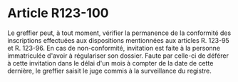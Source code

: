 # Article R123-100

Le greffier peut, à tout moment, vérifier la permanence de la conformité des inscriptions effectuées aux dispositions mentionnées aux articles R. 123-95 et R. 123-96.   En cas de non-conformité, invitation est faite à la personne immatriculée d'avoir à régulariser son dossier. Faute par celle-ci de déférer à cette invitation dans le délai d'un mois à compter de la date de cette dernière, le greffier saisit le juge commis à la surveillance du registre.